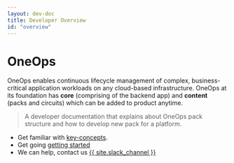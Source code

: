 ```yaml
---
layout: dev-doc
title: Developer Overview
id: "overview"
---
```


# OneOps

OneOps enables continuous lifecycle management of complex, business-critical application workloads on any cloud-based infrastructure. OneOps at its foundation  has **core** (comprising of the backend app)
and **content** (packs and circuits) which can be added to product anytime.  

> A developer documentation that explains about OneOps pack structure and
> how to develop new pack for a platform.


* Get familiar with <a href="/developer/key-concepts/">key-concepts</a>.
* Get going <a href="/developer/getting-started/">getting started</a>
* We can help, contact us <span class="button icon-slack"><a href="{{ site.slack_url }}" target="_blank">{{ site.slack_channel }}</a></span>
